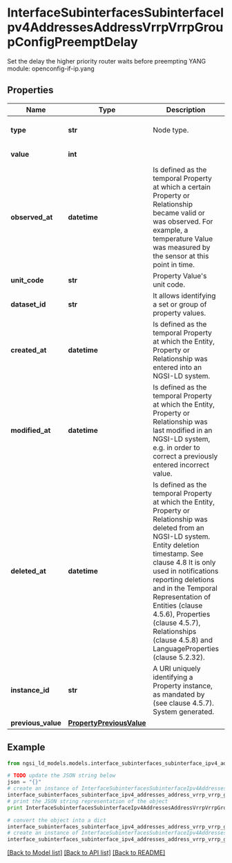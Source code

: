 # InterfaceSubinterfacesSubinterfaceIpv4AddressesAddressVrrpVrrpGroupConfigPreemptDelay

Set the delay the higher priority router waits before preempting  YANG module: openconfig-if-ip.yang 

## Properties

Name | Type | Description | Notes
------------ | ------------- | ------------- | -------------
**type** | **str** | Node type.  | [optional] [default to 'Property']
**value** | **int** |  | [default to 0]
**observed_at** | **datetime** | Is defined as the temporal Property at which a certain Property or Relationship became valid or was observed. For example, a temperature Value was measured by the sensor at this point in time.  | [optional] 
**unit_code** | **str** | Property Value&#39;s unit code.  | [optional] 
**dataset_id** | **str** | It allows identifying a set or group of property values.  | [optional] 
**created_at** | **datetime** | Is defined as the temporal Property at which the Entity, Property or Relationship was entered into an NGSI-LD system.  | [optional] [readonly] 
**modified_at** | **datetime** | Is defined as the temporal Property at which the Entity, Property or Relationship was last modified in an NGSI-LD system, e.g. in order to correct a previously entered incorrect value.  | [optional] [readonly] 
**deleted_at** | **datetime** | Is defined as the temporal Property at which the Entity, Property or Relationship was deleted from an NGSI-LD system.  Entity deletion timestamp. See clause 4.8 It is only used in notifications reporting deletions and in the Temporal Representation of Entities (clause 4.5.6), Properties (clause 4.5.7), Relationships (clause 4.5.8) and LanguageProperties (clause 5.2.32).  | [optional] [readonly] 
**instance_id** | **str** | A URI uniquely identifying a Property instance, as mandated by (see clause 4.5.7). System generated.  | [optional] [readonly] 
**previous_value** | [**PropertyPreviousValue**](PropertyPreviousValue.md) |  | [optional] 

## Example

```python
from ngsi_ld_models.models.interface_subinterfaces_subinterface_ipv4_addresses_address_vrrp_vrrp_group_config_preempt_delay import InterfaceSubinterfacesSubinterfaceIpv4AddressesAddressVrrpVrrpGroupConfigPreemptDelay

# TODO update the JSON string below
json = "{}"
# create an instance of InterfaceSubinterfacesSubinterfaceIpv4AddressesAddressVrrpVrrpGroupConfigPreemptDelay from a JSON string
interface_subinterfaces_subinterface_ipv4_addresses_address_vrrp_vrrp_group_config_preempt_delay_instance = InterfaceSubinterfacesSubinterfaceIpv4AddressesAddressVrrpVrrpGroupConfigPreemptDelay.from_json(json)
# print the JSON string representation of the object
print InterfaceSubinterfacesSubinterfaceIpv4AddressesAddressVrrpVrrpGroupConfigPreemptDelay.to_json()

# convert the object into a dict
interface_subinterfaces_subinterface_ipv4_addresses_address_vrrp_vrrp_group_config_preempt_delay_dict = interface_subinterfaces_subinterface_ipv4_addresses_address_vrrp_vrrp_group_config_preempt_delay_instance.to_dict()
# create an instance of InterfaceSubinterfacesSubinterfaceIpv4AddressesAddressVrrpVrrpGroupConfigPreemptDelay from a dict
interface_subinterfaces_subinterface_ipv4_addresses_address_vrrp_vrrp_group_config_preempt_delay_form_dict = interface_subinterfaces_subinterface_ipv4_addresses_address_vrrp_vrrp_group_config_preempt_delay.from_dict(interface_subinterfaces_subinterface_ipv4_addresses_address_vrrp_vrrp_group_config_preempt_delay_dict)
```
[[Back to Model list]](../README.md#documentation-for-models) [[Back to API list]](../README.md#documentation-for-api-endpoints) [[Back to README]](../README.md)



